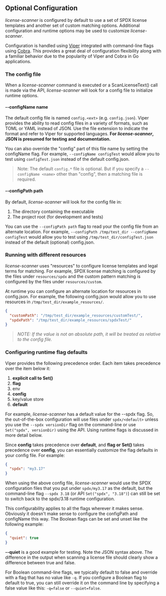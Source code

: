 

## Optional Configuration

_license-scanner_ is configured by default to use a set of SPDX license templates and another set of custom matching options. Additional configuration and runtime options may be used to customize _license-scanner_.

Configuration is handled using [Viper](https://github.com/spf13/viper) integrated with command-line flags using [Cobra](https://cobra.dev/). This provides a great deal of configuration flexibility along with a familiar behavior due to the popularity of Viper and Cobra in Go applications.

### The config file

When a _license-scanner_ command is executed or a ScanLicenseText() call is made via the API, _license-scanner_ will look for a config file to initialize runtime options.

#### --configName name

The default config file is named `config.<ext>` (e.g. `config.json`). Viper provides the ability to read config files in a variety of formats, such as TOML or YAML instead of JSON. Use the file extension to indicate the format and refer to Viper for supported languages. **For _license-scanner_, JSON is presumed for testing and documentation.**

You can also override the "config" part of this file name by setting the configName flag. For example, `--configName configTest` would allow you to test using `configTest.json` instead of the default config.json.

> Note: The default `config.*` file is optional. But if you specify a `--configName <name>` other than "config", then a matching file is required.

#### --configPath path

By default, _license-scanner_ will look for the config file in:

1. The directory containing the executable
2. The project root (for development and tests)

You can use the `--configPath path` flag to read your the config file from an alternate location. For example, `--configPath /tmp/test_dir --configName configTest` would allow you to test using `/tmp/test_dir/configTest.json` instead of the default (optional) config.json.

### Running with different resources

_license-scanner_ uses "resources" to configure license templates and legal terms for matching. For example, SPDX license matching is configured by the files under `resources/spdx` and the custom pattern matching is configured by the files under `resources/custom`.

At runtime you can configure an alternate location for resources in config.json. For example, the following config.json would allow you to use resources in `/tmp/test_dir/example_resources/`.

```json
{
  "customPath": "/tmp/test_dir/example_resources/customTest/",
  "spdxPath": "/tmp/test_dir/example_resources/spdxTest/"
}
```

> *NOTE: If the value is not an absolute path, it will be treated as relative to the config file.*

### Configuring runtime flag defaults

Viper provides the following precedence order. Each item takes precedence over the item below it:

1. **explicit call to Set()**
1. **flag**
1. env
1. **config**
1. key/value store
1. **default**

For example, _license-scanner_ has a default value for the --spdx flag. So, the out-of-the-box configuration will use files under `spdx/<default>` unless you use the `--spdx versionDir` flag on the command-line or use `Set("spdx", versionDir)` using the API. Using runtime flags is discussed in more detail below.

Since **config** takes precedence over **default**, and **flag or Set()** takes precedence over **config**, you can essentially customize the flag defaults in your config file. For example:

```json
{
  "spdx": "my3.17"
}
```

When using the above config file, _license-scanner_ would use the SPDX configuration files that you put under `spdx/my3.17` as the default, but the command-line flag `--spdx 3.18` (or API `Set("spdx", "3.18")`) can still be set to switch back to the spdx/3.18 runtime configuration.

This configurability applies to all the flags wherever it makes sense. Obviously it doesn't make sense to configure the configPath and configName this way. The Boolean flags can be set and unset like the following example:

```json
{
  "quiet": true
}
```

**--quiet** is a good example for testing. Note the JSON syntax above. The difference in the output when scanning a license file should clearly show a difference between true and false.

For Boolean command-line flags, we typically default to false and override with a flag that has no value like `-q`. If you configure a Boolean flag to default to true, you can still override it on the command line by specifying a false value like this: `-q=false` or `--quiet=false`.
